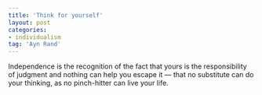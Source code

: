 ```yaml
---
title: 'Think for yourself'
layout: post
categories:
- individualism
tag: 'Ayn Rand'
---
```


Independence is the recognition of the fact that yours is the responsibility of judgment and nothing can help you escape it — that no substitute can do your thinking, as no pinch-hitter can live your life.